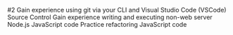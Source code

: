 #2
Gain experience using git via your CLI and Visual Studio Code (VSCode) Source Control
Gain experience writing and executing non-web server Node.js JavaScript code
Practice refactoring JavaScript code
